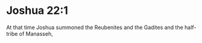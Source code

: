 # Joshua 22:1

At that time Joshua summoned the Reubenites and the Gadites and the half-tribe of Manasseh,
